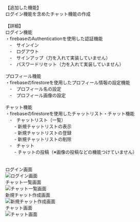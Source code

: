 【追加した機能】<br>
ログイン機能を含めたチャット機能の作成<br>
<br>
【詳細】<br>
ログイン機能<br>
・firebaseのAuthenticationを使用した認証機能<br>
　-　サインイン<br>
　-　ログアウト<br>
　-　サインアップ（力を入れて実装していません）<br>
　-　パスワードリセット（力を入れて実装していません）<br>
<br>
プロフィール機能<br>
・firebaseのfirestoreを使用したプロフィール情報の設定機能<br>
　-　プロフィール名の設定<br>
　-　プロフィール画像の設定<br>
<br>
チャット機能<br>
・firebaseのfirestoreを使用したチャットリスト・チャット機能<br>
　-　チャットリスト（一覧）<br>
　　-  新規チャットリストの表示<br>
　　-  新規チャットリストの登録<br>
　　-  新規チャットリストの削除<br>
　-　チャット<br>
　　- チャットの投稿（※画像の投稿などの機能つけていません）<br>
<br>
<br>
ログイン画面<br>
![ログイン画面](https://github.com/user-attachments/assets/4fc7cafd-f4de-42c2-acc2-6c0fb9d5739b)<br>
チャット一覧画面<br>
![チャット一覧画面](https://github.com/user-attachments/assets/59d18a10-9825-4aeb-b502-4e8db8662d72)<br>
新規チャット作成画面<br>
![新規チャット作成画面](https://github.com/user-attachments/assets/82159cef-6406-4174-9e52-a315d477f6ff)<br>
チャット画面<br>
![チャット画面](https://github.com/user-attachments/assets/efe1c60b-840d-4eb0-a910-562c5a2db134)<br>

